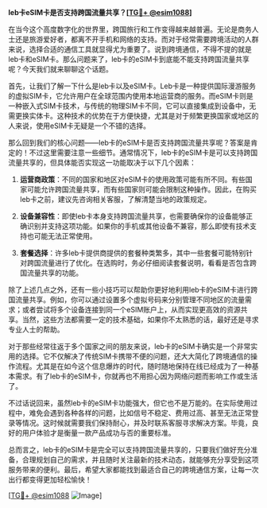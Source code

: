 **leb卡eSIM卡是否支持跨国流量共享？[[TG💪+ @esim1088](https://t.me/s/esim1088)]**

在当今这个高度数字化的世界里，跨国旅行和工作变得越来越普遍。无论是商务人士还是旅游爱好者，都离不开手机和网络的支持。而对于经常需要跨境活动的人群来说，选择合适的通信工具就显得尤为重要了。说到跨境通信，不得不提的就是leb卡和eSIM卡。那么问题来了，leb卡的eSIM卡到底能不能支持跨国流量共享呢？今天我们就来聊聊这个话题。

首先，让我们了解一下什么是leb卡以及eSIM卡。Leb卡是一种提供国际漫游服务的虚拟SIM卡，它允许用户在全球范围内使用本地运营商的服务。而eSIM卡则是一种嵌入式SIM卡技术，与传统的物理SIM卡不同，它可以直接集成到设备中，无需更换实体卡。这种技术的优势在于方便快捷，尤其是对于频繁更换国家或地区的人来说，使用eSIM卡无疑是一个不错的选择。

那么回到我们的核心问题——leb卡的eSIM卡是否支持跨国流量共享呢？答案是肯定的！不过这里需要注意一些细节。通常情况下，leb卡的eSIM卡是可以支持跨国流量共享的，但具体能否实现这一功能取决于以下几个因素：

1. **运营商政策**：不同的国家和地区对eSIM卡的使用政策可能有所不同。有些国家可能允许跨国流量共享，而有些国家则可能会限制这种操作。因此，在购买leb卡之前，建议先咨询相关客服，了解清楚当地的政策规定。

2. **设备兼容性**：即使leb卡本身支持跨国流量共享，也需要确保你的设备能够正确识别并支持这项功能。如果你的手机或其他设备不兼容，那么即使有技术支持也可能无法正常使用。

3. **套餐选择**：许多leb卡提供商提供的套餐种类繁多，其中一些套餐可能特别针对跨国流量进行了优化。在选购时，务必仔细阅读套餐说明，看看是否包含跨国流量共享的功能。

除了上述几点之外，还有一些小技巧可以帮助你更好地利用leb卡的eSIM卡进行跨国流量共享。例如，你可以通过设置多个虚拟号码来分别管理不同地区的流量需求；或者尝试将多个设备连接到同一个eSIM账户上，从而实现更高效的资源共享。当然，这些方法都需要一定的技术基础，如果你不太熟悉的话，最好还是寻求专业人士的帮助。

对于那些经常往返于多个国家之间的朋友来说，leb卡的eSIM卡确实是一个非常实用的选择。它不仅解决了传统SIM卡携带不便的问题，还大大简化了跨境通信的操作流程。尤其是在如今这个信息爆炸的时代，随时随地保持在线已经成为了一种基本需求。有了leb卡的eSIM卡，你就再也不用担心因为网络问题而影响工作或生活了。

不过话说回来，虽然leb卡的eSIM卡功能强大，但它也不是万能的。在实际使用过程中，难免会遇到各种各样的问题，比如信号不稳定、费用过高、甚至无法正常登录等情况。这时候就需要我们保持耐心，并及时联系客服寻求解决方案。毕竟，良好的用户体验才是衡量一款产品成功与否的重要标准。

总而言之，leb卡的eSIM卡是完全可以支持跨国流量共享的，只要我们做好充分准备，合理规划自己的需求，并且随时关注最新的技术动态，就能够充分享受到这项服务带来的便利。最后，希望大家都能找到最适合自己的跨境通信方案，让每一次出行都变得更加轻松愉快！

[[TG💪+ @esim1088](https://t.me/s/esim1088) ![Image](https://i.postimg.cc/4NQfJmqS/Snipaste-2025-05-13-00-14-12.png)]